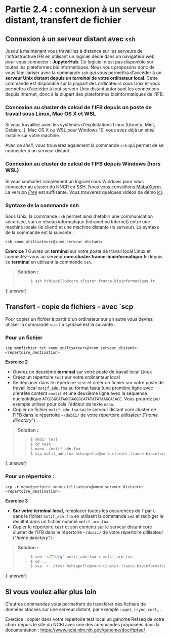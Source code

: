# Partie 2.4 : connexion à un serveur distant, transfert de fichier

## Connexion à un serveur distant avec `ssh`

Jusqu'à maintenant vous travailliez à distance sur les serveurs de l'infrastructure IFB en utilisant un logiciel dédié dans un navigateur web pour vous connecter : **JupyterHub**. 
Ce logiciel n'est pas disponible sur toutes les plateformes bioinformatiques. Nous vous proposons donc de vous familiariser avec la commande `ssh` qui vous permettra d'accéder à un **serveur Unix distant depuis un *terminal* de votre ordinateur local**. Cette commande est disponible sur la plupart des ordinateurs sous Unix et vous permettra d'accéder à tout serveur Unix distant autorisant les connexions depuis Internet, donc à la plupart des plateformes bioinformatiques de l'IFB.

### Connexion au cluster de calcul de l'IFB depuis un poste de travail sous Linux, Mac OS X et WSL

Si vous travaillez avec les systèmes d'exploitations Linux (Ubuntu, Mint, Debian...), Mac OS X ou WSL pour Windows 10, vous avez déjà un *shell* installé sur votre machine. 

Avec ce *shell*, vous trouverez également la commande `ssh` qui permet de se connecter à un serveur distant.

### Connexion au cluster de calcul de l'IFB depuis Windows (hors WSL)


Si vous souhaitez simplement un logiciel sous Windows pour vous connecter au cluster du NNCR en SSH. Nous vous conseillons [MobaXterm](https://mobaxterm.mobatek.net/). La version [*Free*](https://mobaxterm.mobatek.net/download.html) est suffisante. Vous trouverez quelques vidéos de démo [ici](https://mobaxterm.mobatek.net/demo.html).

### Syntaxe de la commande ssh

Sous Unix, la commande `ssh` permet ainsi d'établir une communication sécurisée, 
sur un réseau informatique (Intranet ou Internet) entre une machine locale (le client) et une machine distante (le serveur).
La syntaxe de la commande est la suivante :

`ssh <nom_utilisateur>@<nom_serveur_distant>`


**Exercice 1** 
Ouvrez un  **terminal** sur votre poste de travail local Linux et connectez-vous au serveur **core.cluster.france-bioinformatique.fr** depuis ce **terminal** en utilisant la commande `ssh`.

> **Solution :**:
> > ```bash
> > $ ssh hchiapello@core.cluster.france-bioinformatique.fr 
> > ```
{:.answer}

## Transfert - copie de fichiers - avec `scp
Pour copier un fichier à partir d'un ordinateur sur un autre vous devrez utiliser la commande `scp`. 
La syntaxe est la suivante :

### Pour un fichier

`scp monfichier.txt <nom_utilisateur>@<nom_serveur_distant>:<répertoire_destination>`

**Exercice 2**  
- Ouvrez un deuxième **terminal** sur votre poste de travail local Linux 
- Créez un répertoire `test` sur votre ordinanteur local 
- Se déplacer dans le répertoire `test` et créer un fichier sur votre poste de travail local `motif_adn.fna` au format fasta (une première ligne avec d'entête content `>motif` et une deuxième ligne avec la séquence nucleotidique `ATCGGGCATAGGGAGGGCATATATATAAGCACACC`. Vous pourrez par exemple utiliser pour cela l'éditeur de texte `nano`. 
- Copier ce fichier `motif_adn.fna` sur le serveur distant core cluster de l'IFB dans le répertoire `~/dubii/` de votre répertoire utilisateur ("*home directory*") :
> **Solution :**:
> > ```bash
> > $ mkdir test
> > $ cd test
> > $ nano ./motif_adn.fna
> > $ scp motif_adn.fna hchiapello@core.cluster.france-bioinformatique.fr:~/dubii/ 
> > ```
{:.answer}

### Pour un répertoire :

`scp -r monrépertoire <nom_utilisateur>@<nom_serveur_distant>:<répertoire_destination>`


**Exercice 3**
- **Sur votre terminal local**, remplacer toutes les occurences de `T` par `U` dans le fichier `motif_adn.fna` en utilisant la commande `sed` et rediriger le résultat dans un fichier nommé `motif_arn.fna`
- Copier le répertoire `test` et son contenu sur le serveur distant core cluster de l'IFB dans le répertoire `~/dubii/` de votre répertoire utilisateur ("*home directory*") :

> **Solution :**:
> > ```bash
> > $ sed 's/T/U/g' motif_adn.fna > motif_arn.fna
> > $ cd ..
> > $ scp -r ./test hchiapello@core.cluster.france-bioinformatique.fr:~/dubii/
> > ```
{:.answer}

## Si vous voulez aller plus loin

D'autres commandes vous permettent de transférer des fichiers de données stockés sur une serveur distant, par exemple :  `wget`, `rsync`, `curl`,...

Exercice :  copier dans votre répertoire test local un génome Refseq de votre choix depuis le site du NCBI avec une des commandes proposées dans 
la documentation  : https://www.ncbi.nlm.nih.gov/genome/doc/ftpfaq/ 

